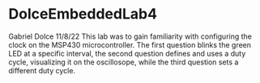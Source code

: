 # DolceEmbeddedLab4
Gabriel Dolce 
11/8/22
This lab was to gain familiarity with configuring the clock on the MSP430 microcontroller. The first question blinks the green LED at a specific interval,
the second question defines and uses a duty cycle, visualizing it on the oscillosope, while the third question sets a different duty cycle.
